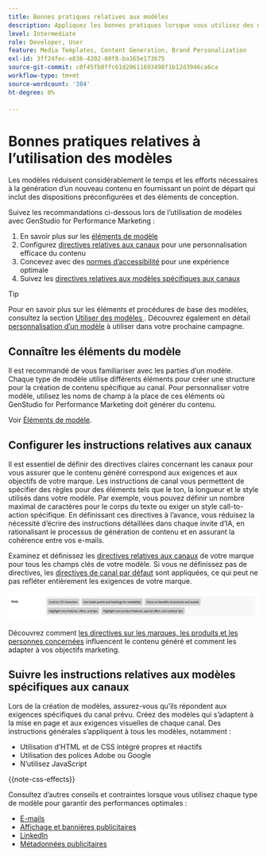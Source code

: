 ```yaml
---
title: Bonnes pratiques relatives aux modèles
description: Appliquez les bonnes pratiques lorsque vous utilisez des modèles avec Adobe GenStudio for Performance Marketing.
level: Intermediate
role: Developer, User
feature: Media Templates, Content Generation, Brand Personalization
exl-id: 3ff24fec-e836-4202-80f8-ba165e173b75
source-git-commit: c0f45fb0ffc61d20611693498f1b12d3946ca6ca
workflow-type: tm+mt
source-wordcount: '384'
ht-degree: 0%

---
```


# Bonnes pratiques relatives à l’utilisation des modèles

Les modèles réduisent considérablement le temps et les efforts nécessaires à la génération d’un nouveau contenu en fournissant un point de départ qui inclut des dispositions préconfigurées et des éléments de conception.

Suivez les recommandations ci-dessous lors de l’utilisation de modèles avec GenStudio for Performance Marketing :

1. En savoir plus sur les [éléments de modèle](#know-about-template-elements)
1. Configurez [directives relatives aux canaux](#configure-channel-guidelines) pour une personnalisation efficace du contenu
1. Concevez avec des [normes d’accessibilité](accessibility-for-templates.md) pour une expérience optimale
1. Suivez les [directives relatives aux modèles spécifiques aux canaux](#follow-channel-specific-template-guidelines)

>[!TIP]
>
>Pour en savoir plus sur les éléments et procédures de base des modèles, consultez la section [ Utiliser des modèles ](use-templates.md). Découvrez également en détail [personnalisation d’un modèle](customize-template.md) à utiliser dans votre prochaine campagne.

## Connaître les éléments du modèle

Il est recommandé de vous familiariser avec les parties d’un modèle. Chaque type de modèle utilise différents éléments pour créer une structure pour la création de contenu spécifique au canal. Pour personnaliser votre modèle, utilisez les noms de champ à la place de ces éléments où GenStudio for Performance Marketing doit générer du contenu.

Voir [Éléments de modèle](use-templates.md#template-elements).

## Configurer les instructions relatives aux canaux

Il est essentiel de définir des directives claires concernant les canaux pour vous assurer que le contenu généré correspond aux exigences et aux objectifs de votre marque. Les instructions de canal vous permettent de spécifier des règles pour des éléments tels que le ton, la longueur et le style utilisés dans votre modèle. Par exemple, vous pouvez définir un nombre maximal de caractères pour le corps du texte ou exiger un style call-to-action spécifique. En définissant ces directives à l’avance, vous réduisez la nécessité d’écrire des instructions détaillées dans chaque invite d’IA, en rationalisant le processus de génération de contenu et en assurant la cohérence entre vos e-mails.

Examinez et définissez les [directives relatives aux canaux](/help/user-guide/guidelines/brands.md#channel-guidelines) de votre marque pour tous les champs clés de votre modèle. Si vous ne définissez pas de directives, les [ directives de canal par défaut](/help/user-guide/guidelines/brands.md#default-channel-guidelines) sont appliquées, ce qui peut ne pas refléter entièrement les exigences de votre marque.

![Spécifications du corps](/help/assets/channel-email-body.png)

Découvrez comment [les directives sur les marques, les produits et les personnes concernées](/help/user-guide/guidelines/overview.md) influencent le contenu généré et comment les adapter à vos objectifs marketing.

## Suivre les instructions relatives aux modèles spécifiques aux canaux

Lors de la création de modèles, assurez-vous qu’ils répondent aux exigences spécifiques du canal prévu. Créez des modèles qui s’adaptent à la mise en page et aux exigences visuelles de chaque canal. Des instructions générales s’appliquent à tous les modèles, notamment :

- Utilisation d’HTML et de CSS intégré propres et réactifs
- Utilisation des polices Adobe ou Google
- N’utilisez **&#x200B;**&#x200B;JavaScript

{{note-css-effects}}

Consultez d’autres conseils et contraintes lorsque vous utilisez chaque type de modèle pour garantir des performances optimales :

- [E-mails](/help/user-guide/templates/email-template.md)
- [Affichage et bannières publicitaires](/help/user-guide/templates/display-template.md)
- [LinkedIn](/help/user-guide/templates/linkedin-template.md)
- [Métadonnées publicitaires](/help/user-guide/templates/meta-template.md)
